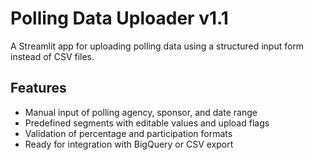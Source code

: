 # Polling Data Uploader v1.1

A Streamlit app for uploading polling data using a structured input form instead of CSV files.

## Features

- Manual input of polling agency, sponsor, and date range
- Predefined segments with editable values and upload flags
- Validation of percentage and participation formats
- Ready for integration with BigQuery or CSV export